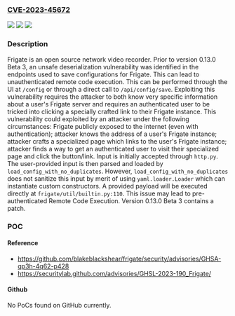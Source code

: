 ### [CVE-2023-45672](https://cve.mitre.org/cgi-bin/cvename.cgi?name=CVE-2023-45672)
![](https://img.shields.io/static/v1?label=Product&message=frigate&color=blue)
![](https://img.shields.io/static/v1?label=Version&message=%3D%20%3C%200.13.0-beta3%20&color=brighgreen)
![](https://img.shields.io/static/v1?label=Vulnerability&message=CWE-502%3A%20Deserialization%20of%20Untrusted%20Data&color=brighgreen)

### Description

Frigate is an open source network video recorder. Prior to version 0.13.0 Beta 3, an unsafe deserialization vulnerability was identified in the endpoints used to save configurations for Frigate. This can lead to unauthenticated remote code execution. This can be performed through the UI at `/config` or through a direct call to `/api/config/save`. Exploiting this vulnerability requires the attacker to both know very specific information about a user's Frigate server and requires an authenticated user to be tricked into clicking a specially crafted link to their Frigate instance. This vulnerability could exploited by an attacker under the following circumstances: Frigate publicly exposed to the internet (even with authentication); attacker knows the address of a user's Frigate instance; attacker crafts a specialized page which links to the user's Frigate instance; attacker finds a way to get an authenticated user to visit their specialized page and click the button/link. Input is initially accepted through `http.py`. The user-provided input is then parsed and loaded by `load_config_with_no_duplicates`. However, `load_config_with_no_duplicates` does not sanitize this input by merit of using `yaml.loader.Loader` which can instantiate custom constructors. A provided payload will be executed directly at `frigate/util/builtin.py:110`. This issue may lead to pre-authenticated Remote Code Execution. Version 0.13.0 Beta 3 contains a patch.

### POC

#### Reference
- https://github.com/blakeblackshear/frigate/security/advisories/GHSA-qp3h-4q62-p428
- https://securitylab.github.com/advisories/GHSL-2023-190_Frigate/

#### Github
No PoCs found on GitHub currently.

